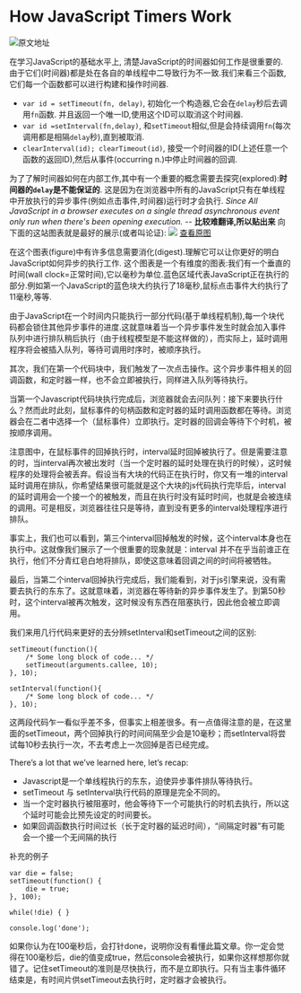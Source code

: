 
# How JavaScript Timers Work

![原文地址](https://johnresig.com/blog/how-javascript-timers-work/)

在学习JavaScript的基础水平上, 清楚JavaScript的时间器如何工作是很重要的. 由于它们(时间器)都是处在各自的单线程中二导致行为不一致.我们来看三个函数,它们每一个函数都可以进行构建和操作时间器.

- `var id = setTimeout(fn, delay)`, 初始化一个构造器,它会在`delay`秒后去调用`fn`函数. 并且返回一个唯一ID,使用这个ID可以取消这个时间器.
- `var id =setInterval(fn,delay)`, 和`setTimeout`相似,但是会持续调用`fn`(每次调用都是相隔`delay`秒),直到被取消.
- `clearInterval(id); clearTimeout(id)`, 接受一个时间器的ID(上述任意一个函数的返回ID),然后从事件(occurring n.)中停止时间器的回调.

为了了解时间器如何在内部工作,其中有一个重要的概念需要去探究(explored):<b>时间器的`delay`是不能保证的</b>. 这是因为在浏览器中所有的JavaScript只有在单线程中开放执行的异步事件(例如点击事件,时间器)运行时才会执行. 
<i>Since All JavaScript in a browser executes on a single thread asynchronous event only run when there's been opening execution.</i> -- <b>比较难翻译,所以贴出来</b>
向下面的这站图表就是最好的展示(或者叫论证):
![](https://johnresig.com/files/Timers.png)
[查看原图](https://johnresig.com/files/Timers.png)

在这个图表(figure)中有许多信息需要消化(digest).理解它可以让你更好的明白JavaScript如何异步的执行工作. 这个图表是一个有维度的图表:我们有一个垂直的时间(wall clock=正常时间),它以毫秒为单位.蓝色区域代表JavaScript正在执行的部分.例如第一个JavaScript的蓝色块大约执行了18毫秒,鼠标点击事件大约执行了11毫秒,等等.

由于JavaScript在一个时间内只能执行一部分代码(基于单线程机制),每一个块代码都会锁住其他异步事件的进度.这就意味着当一个异步事件发生时就会加入事件队列中进行排队稍后执行（由于线程模型是不能这样做的），而实际上，延时调用程序将会被插入队列，等待可调用时序时，被顺序执行。

其次，我们在第一个代码块中，我们触发了一次点击操作。这个异步事件相关的回调函数，和定时器一样，也不会立即被执行，同样进入队列等待执行。

当第一个Javascript代码块执行完成后，浏览器就会去问队列：接下来要执行什么？然而此时此刻，鼠标事件的句柄函数和定时器的延时调用函数都在等待。浏览器会在二者中选择一个（鼠标事件）立即执行。定时器的回调会等待下个时机，被按顺序调用。

注意图中，在鼠标事件的回掉执行时，interval延时回掉被执行了。但是需要注意的时，当interval再次被出发时（当一个定时器的延时处理在执行的时候），这时候程序的处理将会被丢弃。假设当有大块的代码正在执行时，你又有一堆的interval延时调用在排队，你希望结果很可能就是这个大块的js代码执行完毕后，interval的延时调用会一个接一个的被触发，而且在执行时没有延时时间，也就是会被连续的调用。可是相反，浏览器往往只是等待，直到没有更多的interval处理程序进行排队。

事实上，我们也可以看到，第三个interval回掉触发的时候，这个interval本身也在执行中。这就像我们展示了一个很重要的现象就是：interval 并不在乎当前谁正在执行，他们不分青红皂白地将排队，即使这意味着回调之间的时间将被牺牲。

最后，当第二个interval回掉执行完成后，我们能看到，对于js引擎来说，没有需要去执行的东东了。这就意味着，浏览器在等待新的异步事件发生了。到第50秒时，这个interval被再次触发，这时候没有东西在阻塞执行，因此他会被立即调用。

我们来用几行代码来更好的去分辨setInterval和setTimeout之间的区别:
```
setTimeout(function(){
    /* Some long block of code... */ 
    setTimeout(arguments.callee, 10); 
}, 10);

setInterval(function(){
    /* Some long block of code... */ 
}, 10);
```
这两段代码乍一看似乎差不多，但事实上相差很多。有一点值得注意的是，在这里面的setTimeout，两个回掉执行的时间间隔至少会是10毫秒；而setInterval将尝试每10秒去执行一次，不去考虑上一次回掉是否已经完成。

There’s a lot that we’ve learned here, let’s recap:

- Javascript是一个单线程执行的东东，迫使异步事件排队等待执行。
- setTimeout 与 setInterval执行代码的原理是完全不同的。
- 当一个定时器执行被阻塞时，他会等待下一个可能执行的时机去执行，所以这个延时可能会比预先设定的时间要长。
- 如果回调函数执行时间过长（长于定时器的延迟时间），“间隔定时器”有可能会一个接一个无间隔的执行

补充的例子
```
var die = false; 
setTimeout(function() { 
    die = true; 
}, 100);

while(!die) { }

console.log('done');
```
如果你认为在100毫秒后，会打针done，说明你没有看懂此篇文章。你一定会觉得在100毫秒后，die的值变成true，然后console会被执行，如果你这样想那你就错了。记住setTimeout的准则是尽快执行，而不是立即执行。只有当主事件循环结束是，有时间片供setTimeout去执行时，定时器才会被执行。